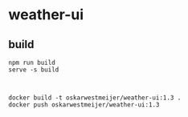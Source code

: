 # weather-ui

## build

```
npm run build
serve -s build



docker build -t oskarwestmeijer/weather-ui:1.3 .
docker push oskarwestmeijer/weather-ui:1.3
```